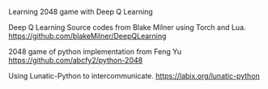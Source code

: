 Learning 2048 game with Deep Q Learning


Deep Q Learning Source codes from Blake Milner using Torch and Lua.
https://github.com/blakeMilner/DeepQLearning

2048 game of python implementation from Feng Yu
https://github.com/abcfy2/python-2048

Using Lunatic-Python to intercommunicate.
https://labix.org/lunatic-python
